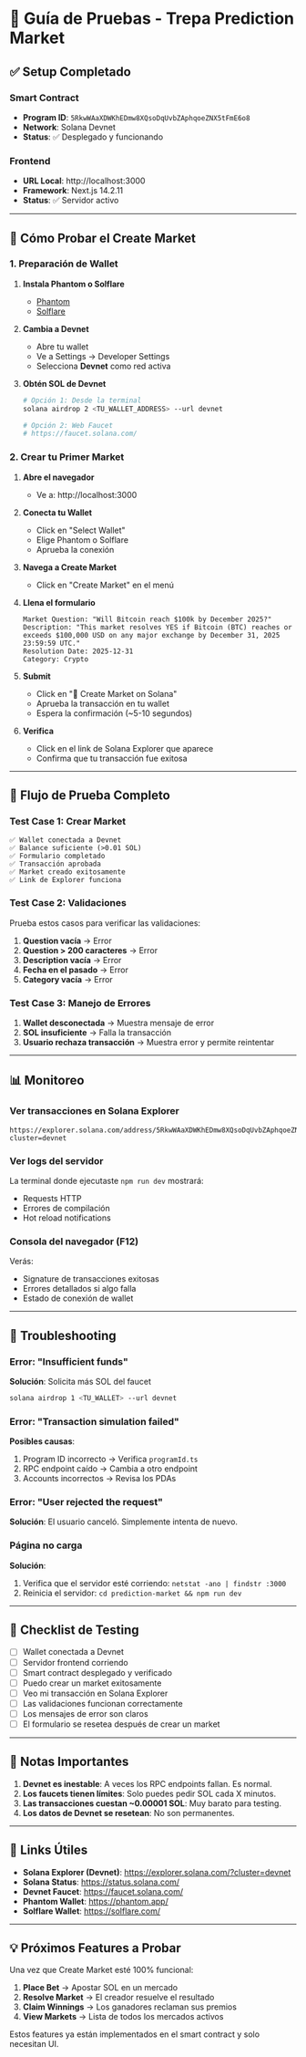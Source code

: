 # 🧪 Guía de Pruebas - Trepa Prediction Market

## ✅ Setup Completado

### Smart Contract

- **Program ID**: `5RkwWAaXDWKhEDmw8XQsoDqUvbZAphqoeZNX5tFmE6o8`
- **Network**: Solana Devnet
- **Status**: ✅ Desplegado y funcionando

### Frontend

- **URL Local**: http://localhost:3000
- **Framework**: Next.js 14.2.11
- **Status**: ✅ Servidor activo

---

## 🚀 Cómo Probar el Create Market

### 1. Preparación de Wallet

1. **Instala Phantom o Solflare**

   - [Phantom](https://phantom.app/)
   - [Solflare](https://solflare.com/)

2. **Cambia a Devnet**

   - Abre tu wallet
   - Ve a Settings → Developer Settings
   - Selecciona **Devnet** como red activa

3. **Obtén SOL de Devnet**

   ```bash
   # Opción 1: Desde la terminal
   solana airdrop 2 <TU_WALLET_ADDRESS> --url devnet

   # Opción 2: Web Faucet
   # https://faucet.solana.com/
   ```

### 2. Crear tu Primer Market

1. **Abre el navegador**

   - Ve a: http://localhost:3000

2. **Conecta tu Wallet**

   - Click en "Select Wallet"
   - Elige Phantom o Solflare
   - Aprueba la conexión

3. **Navega a Create Market**

   - Click en "Create Market" en el menú

4. **Llena el formulario**

   ```
   Market Question: "Will Bitcoin reach $100k by December 2025?"
   Description: "This market resolves YES if Bitcoin (BTC) reaches or exceeds $100,000 USD on any major exchange by December 31, 2025 23:59:59 UTC."
   Resolution Date: 2025-12-31
   Category: Crypto
   ```

5. **Submit**

   - Click en "🚀 Create Market on Solana"
   - Aprueba la transacción en tu wallet
   - Espera la confirmación (~5-10 segundos)

6. **Verifica**
   - Click en el link de Solana Explorer que aparece
   - Confirma que tu transacción fue exitosa

---

## 🧪 Flujo de Prueba Completo

### Test Case 1: Crear Market

```
✅ Wallet conectada a Devnet
✅ Balance suficiente (>0.01 SOL)
✅ Formulario completado
✅ Transacción aprobada
✅ Market creado exitosamente
✅ Link de Explorer funciona
```

### Test Case 2: Validaciones

Prueba estos casos para verificar las validaciones:

1. **Question vacía** → Error
2. **Question > 200 caracteres** → Error
3. **Description vacía** → Error
4. **Fecha en el pasado** → Error
5. **Category vacía** → Error

### Test Case 3: Manejo de Errores

1. **Wallet desconectada** → Muestra mensaje de error
2. **SOL insuficiente** → Falla la transacción
3. **Usuario rechaza transacción** → Muestra error y permite reintentar

---

## 📊 Monitoreo

### Ver transacciones en Solana Explorer

```
https://explorer.solana.com/address/5RkwWAaXDWKhEDmw8XQsoDqUvbZAphqoeZNX5tFmE6o8?cluster=devnet
```

### Ver logs del servidor

La terminal donde ejecutaste `npm run dev` mostrará:

- Requests HTTP
- Errores de compilación
- Hot reload notifications

### Consola del navegador (F12)

Verás:

- Signature de transacciones exitosas
- Errores detallados si algo falla
- Estado de conexión de wallet

---

## 🐛 Troubleshooting

### Error: "Insufficient funds"

**Solución**: Solicita más SOL del faucet

```bash
solana airdrop 1 <TU_WALLET> --url devnet
```

### Error: "Transaction simulation failed"

**Posibles causas**:

1. Program ID incorrecto → Verifica `programId.ts`
2. RPC endpoint caído → Cambia a otro endpoint
3. Accounts incorrectos → Revisa los PDAs

### Error: "User rejected the request"

**Solución**: El usuario canceló. Simplemente intenta de nuevo.

### Página no carga

**Solución**:

1. Verifica que el servidor esté corriendo: `netstat -ano | findstr :3000`
2. Reinicia el servidor: `cd prediction-market && npm run dev`

---

## 🎯 Checklist de Testing

- [ ] Wallet conectada a Devnet
- [ ] Servidor frontend corriendo
- [ ] Smart contract desplegado y verificado
- [ ] Puedo crear un market exitosamente
- [ ] Veo mi transacción en Solana Explorer
- [ ] Las validaciones funcionan correctamente
- [ ] Los mensajes de error son claros
- [ ] El formulario se resetea después de crear un market

---

## 📝 Notas Importantes

1. **Devnet es inestable**: A veces los RPC endpoints fallan. Es normal.
2. **Los faucets tienen límites**: Solo puedes pedir SOL cada X minutos.
3. **Las transacciones cuestan ~0.00001 SOL**: Muy barato para testing.
4. **Los datos de Devnet se resetean**: No son permanentes.

---

## 🔗 Links Útiles

- **Solana Explorer (Devnet)**: https://explorer.solana.com/?cluster=devnet
- **Solana Status**: https://status.solana.com/
- **Devnet Faucet**: https://faucet.solana.com/
- **Phantom Wallet**: https://phantom.app/
- **Solflare Wallet**: https://solflare.com/

---

## 💡 Próximos Features a Probar

Una vez que Create Market esté 100% funcional:

1. **Place Bet** → Apostar SOL en un mercado
2. **Resolve Market** → El creador resuelve el resultado
3. **Claim Winnings** → Los ganadores reclaman sus premios
4. **View Markets** → Lista de todos los mercados activos

Estos features ya están implementados en el smart contract y solo necesitan UI.



